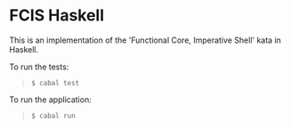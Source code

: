 # FCIS Haskell

This is an implementation of the 'Functional Core, Imperative Shell' kata in
Haskell.

To run the tests:

> `$ cabal test`

To run the application:

> `$ cabal run`
